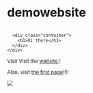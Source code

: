 # demowebsite
<svg fill="none" viewBox="0 0 600 300" width="600" height="300" xmlns="http://www.w3.org/2000/svg">
  <foreignObject width="100%" height="100%">
    <div xmlns="http://www.w3.org/1999/xhtml">
      <style>
        .container {
          display: flex;
          width: 100%;
          height: 300px;
          background-color: black;
          color: white;
        }
      </style>

      <div class="container">
        <h1>Hi there</h1>
      </div>
    </div>
  </foreignObject>
</svg>
Visit 
Visit the <a href="https://deletins.github.io/demowebsite/"> website </a>!

Also, visit <a href="https://deletins.github.io/demowebsite/first">the first page</a>!!!!

<img src="PXL_20250223_143115697.png">


